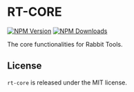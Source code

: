 # RT-CORE

[![NPM Version](http://img.shields.io/npm/v/rt-core.svg?style=flat)](https://www.npmjs.org/package/rt-core)
[![NPM Downloads](https://img.shields.io/npm/dm/rt-core.svg?style=flat)](https://www.npmjs.org/package/rt-core)

The core functionalities for Rabbit Tools.


## License

`rt-core` is released under the MIT license.
